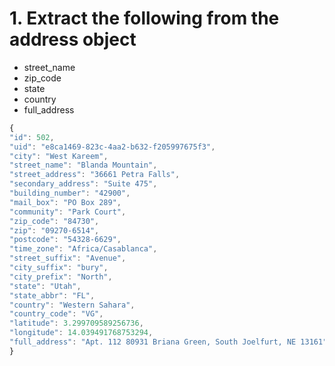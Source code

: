 
# 1. Extract the following from the address object 

- street_name 
- zip_code 
- state 
- country
- full_address

```js 
{
"id": 502,
"uid": "e8ca1469-823c-4aa2-b632-f205997675f3",
"city": "West Kareem",
"street_name": "Blanda Mountain",
"street_address": "36661 Petra Falls",
"secondary_address": "Suite 475",
"building_number": "42900",
"mail_box": "PO Box 289",
"community": "Park Court",
"zip_code": "84730",
"zip": "09270-6514",
"postcode": "54328-6629",
"time_zone": "Africa/Casablanca",
"street_suffix": "Avenue",
"city_suffix": "bury",
"city_prefix": "North",
"state": "Utah",
"state_abbr": "FL",
"country": "Western Sahara",
"country_code": "VG",
"latitude": 3.299709589256736,
"longitude": 14.039491768753294,
"full_address": "Apt. 112 80931 Briana Green, South Joelfurt, NE 13161"
}
```